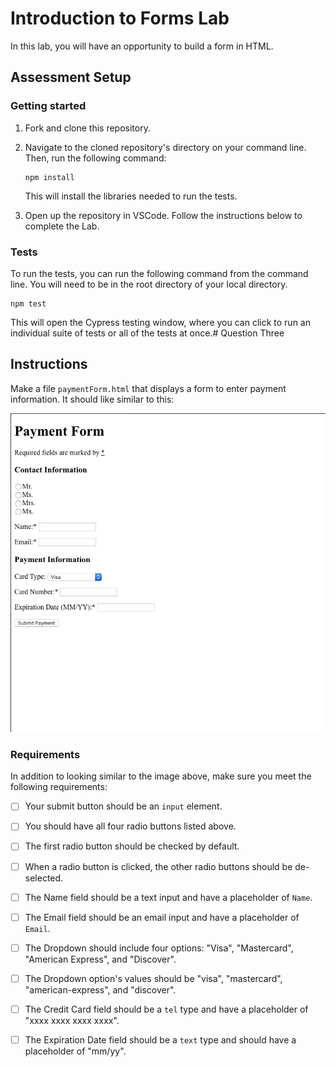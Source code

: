 # Introduction to Forms Lab

In this lab, you will have an opportunity to build a form in HTML.

## Assessment Setup

### Getting started

1. Fork and clone this repository.

1. Navigate to the cloned repository's directory on your command line. Then, run the following command:

   ```
   npm install
   ```

   This will install the libraries needed to run the tests.

1. Open up the repository in VSCode. Follow the instructions below to complete the Lab.

### Tests

To run the tests, you can run the following command from the command line. You will need to be in the root directory of your local directory.

```
npm test
```

This will open the Cypress testing window, where you can click to run an individual suite of tests or all of the tests at once.# Question Three

## Instructions

Make a file `paymentForm.html` that displays a form to enter payment information. It should like similar to this:

![paymentFromImage](./images/paymentForm.png)

### Requirements

In addition to looking similar to the image above, make sure you meet the following requirements:

- [ ] Your submit button should be an `input` element.

- [ ] You should have all four radio buttons listed above.

- [ ] The first radio button should be checked by default.

- [ ] When a radio button is clicked, the other radio buttons should be de-selected.

- [ ] The Name field should be a text input and have a placeholder of `Name`.

- [ ] The Email field should be an email input and have a placeholder of `Email`.

- [ ] The Dropdown should include four options: "Visa", "Mastercard", "American Express", and "Discover".

- [ ] The Dropdown option's values should be "visa", "mastercard", "american-express", and "discover".

- [ ] The Credit Card field should be a `tel` type and have a placeholder of "xxxx xxxx xxxx xxxx".

- [ ] The Expiration Date field should be a `text` type and should have a placeholder of "mm/yy".
